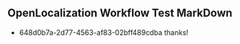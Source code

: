 ## OpenLocalization Workflow Test MarkDown
* 648d0b7a-2d77-4563-af83-02bff489cdba 
thanks!<!--HONumber=Feb16_HO4-->
